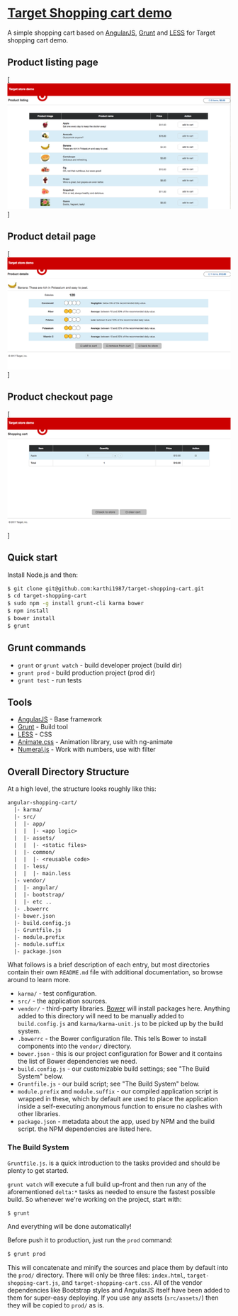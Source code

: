 # [Target Shopping cart demo](http://localhost:3333/)

A simple shopping cart based on [AngularJS](http://angularjs.org), [Grunt](http://gruntjs.org) and [LESS](http://lesscss.org) for Target shopping cart demo.


## Product listing page
[![Product Listing Page ]( https://github.com/karthi1987/target-shopping-cart/blob/master/build/assets/img/ProductListing.png )]

## Product detail page
[![Product Detail Page ]( https://github.com/karthi1987/target-shopping-cart/blob/master/build/assets/img/ProductDetail.png )]

## Product checkout page
[![Product Checkout Page ]( https://github.com/karthi1987/target-shopping-cart/blob/master/build/assets/img/ProductCheckout.png )]


## Quick start
Install Node.js and then:
```sh
$ git clone git@github.com:karthi1987/target-shopping-cart.git
$ cd target-shopping-cart
$ sudo npm -g install grunt-cli karma bower
$ npm install
$ bower install
$ grunt
```

## Grunt commands
* `grunt` or `grunt watch` - build developer project (build dir)
* `grunt prod` - build production project (prod dir)
* `grunt test` - run tests

## Tools
* [AngularJS](http://angularjs.org) - Base framework
* [Grunt](http://gruntjs.org) - Build tool
* [LESS](http://lesscss.org) - CSS
* [Animate.css](http://daneden.github.io/animate.css/) - Animation library, use with ng-animate
* [Numeral.js](http://numeraljs.com/) - Work with numbers, use with filter


## Overall Directory Structure

At a high level, the structure looks roughly like this:

```
angular-shopping-cart/
  |- karma/
  |- src/
  |  |- app/
  |  |  |- <app logic>
  |  |- assets/
  |  |  |- <static files>
  |  |- common/
  |  |  |- <reusable code>
  |  |- less/
  |  |  |- main.less
  |- vendor/
  |  |- angular/
  |  |- bootstrap/
  |  |- etc ..
  |- .bowerrc
  |- bower.json
  |- build.config.js
  |- Gruntfile.js
  |- module.prefix
  |- module.suffix
  |- package.json
```

What follows is a brief description of each entry, but most directories contain
their own `README.md` file with additional documentation, so browse around to
learn more.

- `karma/` - test configuration.
- `src/` - the application sources.
- `vendor/` - third-party libraries. [Bower](http://bower.io) will install
  packages here. Anything added to this directory will need to be manually added
  to `build.config.js` and `karma/karma-unit.js` to be picked up by the build
  system.
- `.bowerrc` - the Bower configuration file. This tells Bower to install
  components into the `vendor/` directory.
- `bower.json` - this is our project configuration for Bower and it contains the
  list of Bower dependencies we need.
- `build.config.js` - our customizable build settings; see "The Build System"
  below.
- `Gruntfile.js` - our build script; see "The Build System" below.
- `module.prefix` and `module.suffix` - our compiled application script is
  wrapped in these, which by default are used to place the application inside a
  self-executing anonymous function to ensure no clashes with other libraries.
- `package.json` - metadata about the app, used by NPM and the build script. the
  NPM dependencies are listed here.

### The Build System

`Gruntfile.js`. is a quick introduction to the
tasks provided and should be plenty to get started.

`grunt watch` will execute a full build up-front and then run any of the aforementioned `delta:*` tasks as needed to ensure the fastest possible build. So whenever we're working on the project, start with:

```sh
$ grunt
```

And everything will be done automatically!

Before push it to production, just run the `prod`
command:

```sh
$ grunt prod
```
This will concatenate and minify the sources and place them by default into the
`prod/` directory. There will only be three files: `index.html`,
`target-shopping-cart.js`, and `target-shopping-cart.css`. All of the vendor dependencies like
Bootstrap styles and AngularJS itself have been added to them for super-easy
deploying. If you use any assets (`src/assets/`) then they will be copied to
`prod/` as is.
